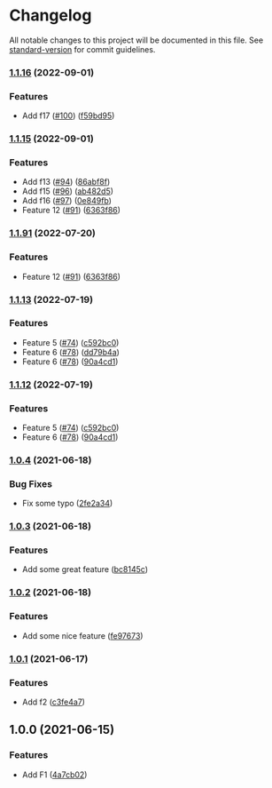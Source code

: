 # Changelog

All notable changes to this project will be documented in this file. See [standard-version](https://github.com/conventional-changelog/standard-version) for commit guidelines.

### [1.1.16](https://github.com/jonatasdaniel/changelog-test/compare/v1.1.15...v1.1.16) (2022-09-01)


### Features

* Add f17 ([#100](https://github.com/jonatasdaniel/changelog-test/issues/100)) ([f59bd95](https://github.com/jonatasdaniel/changelog-test/commit/f59bd9555a71640b78595ec4aecc6ec898816266))

### [1.1.15](https://github.com/jonatasdaniel/changelog-test/compare/v1.1.13...v1.1.15) (2022-09-01)


### Features

* Add f13 ([#94](https://github.com/jonatasdaniel/changelog-test/issues/94)) ([86abf8f](https://github.com/jonatasdaniel/changelog-test/commit/86abf8fbf5b6b0076aeb01dd5b215cf4e7abc307))
* Add f15 ([#96](https://github.com/jonatasdaniel/changelog-test/issues/96)) ([ab482d5](https://github.com/jonatasdaniel/changelog-test/commit/ab482d5ffad8a874855b921942a4565cfcf8ff17))
* Add f16 ([#97](https://github.com/jonatasdaniel/changelog-test/issues/97)) ([0e849fb](https://github.com/jonatasdaniel/changelog-test/commit/0e849fbaa14f4c3ccb054fbe0000f0d892abd657))
* Feature 12 ([#91](https://github.com/jonatasdaniel/changelog-test/issues/91)) ([6363f86](https://github.com/jonatasdaniel/changelog-test/commit/6363f86e1ef75048b07c32e1a812b1c57b48680a))

### [1.1.91](https://github.com/jonatasdaniel/changelog-test/compare/v1.1.13...v1.1.91) (2022-07-20)


### Features

* Feature 12 ([#91](https://github.com/jonatasdaniel/changelog-test/issues/91)) ([6363f86](https://github.com/jonatasdaniel/changelog-test/commit/6363f86e1ef75048b07c32e1a812b1c57b48680a))

### [1.1.13](https://github.com/jonatasdaniel/changelog-test/compare/v1.0.4...v1.1.13) (2022-07-19)


### Features

* Feature 5 ([#74](https://github.com/jonatasdaniel/changelog-test/issues/74)) ([c592bc0](https://github.com/jonatasdaniel/changelog-test/commit/c592bc00117c443892429bfa0252668a7a488373))
* Feature 6 ([#78](https://github.com/jonatasdaniel/changelog-test/issues/78)) ([dd79b4a](https://github.com/jonatasdaniel/changelog-test/commit/dd79b4af7cf6b7b64fae205fe86a49d0500214fc))
* Feature 6 ([#78](https://github.com/jonatasdaniel/changelog-test/issues/78)) ([90a4cd1](https://github.com/jonatasdaniel/changelog-test/commit/90a4cd1e55f76b92161430bda37abb2871c82a1b))

### [1.1.12](https://github.com/jonatasdaniel/changelog-test/compare/v1.0.4...v1.1.12) (2022-07-19)


### Features

* Feature 5 ([#74](https://github.com/jonatasdaniel/changelog-test/issues/74)) ([c592bc0](https://github.com/jonatasdaniel/changelog-test/commit/c592bc00117c443892429bfa0252668a7a488373))
* Feature 6 ([#78](https://github.com/jonatasdaniel/changelog-test/issues/78)) ([90a4cd1](https://github.com/jonatasdaniel/changelog-test/commit/90a4cd1e55f76b92161430bda37abb2871c82a1b))

### [1.0.4](https://github.com/jonatasdaniel/changelog-test/compare/v1.0.3...v1.0.4) (2021-06-18)


### Bug Fixes

* Fix some typo ([2fe2a34](https://github.com/jonatasdaniel/changelog-test/commit/2fe2a34248ba95c90d6baefea4a55765ab4744ca))

### [1.0.3](https://github.com/jonatasdaniel/changelog-test/compare/v1.0.2...v1.0.3) (2021-06-18)


### Features

* Add some great feature ([bc8145c](https://github.com/jonatasdaniel/changelog-test/commit/bc8145cbaae2507e5d668e0c2a1c34eca03c61c6))

### [1.0.2](https://github.com/jonatasdaniel/changelog-test/compare/v1.0.1...v1.0.2) (2021-06-18)


### Features

* Add some nice feature ([fe97673](https://github.com/jonatasdaniel/changelog-test/commit/fe9767327cb76d89505830b2514be10f1dec1896))

### [1.0.1](https://github.com/jonatasdaniel/changelog-test/compare/v1.0.0...v1.0.1) (2021-06-17)


### Features

* Add f2 ([c3fe4a7](https://github.com/jonatasdaniel/changelog-test/commit/c3fe4a7a51918d49f104f5453ef0bb095dd929fb))

## 1.0.0 (2021-06-15)


### Features

* Add F1 ([4a7cb02](https://github.com/jonatasdaniel/changelog-test/commit/4a7cb025bca675843c1131fcb86fe5d4f72b3e7b))
